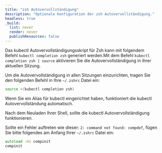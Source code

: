 ```yaml
---
title: "zsh Autovervollständigung"
description: "Optionale Konfiguration der zsh Autovervollständigung."
headless: true
_build:
  list: never
  render: never
  publishResources: false
---
```


Das kubectl Autovervollständigungsskript für Zsh kann mit folgendem Befehl `kubectl completion zsh` generiert werden.Mit dem Befehl `kubectl completion zsh | source` aktivieren Sie die Autovervollständigung in ihrer aktuellen Sitzung.

Um die Autovervollständigung in allen Sitzungen einzurichten, tragen Sie den folgenden Befehl in Ihre `~/.zshrc` Datei ein:

```zsh
source <(kubectl completion zsh)
```

Wenn Sie ein Alias für kubectl eingerichtet haben, funktioniert die kubectl Autovervollständung automatisch.

Nach dem Neuladen Ihrer Shell, sollte die kubectl Autovervollständigung funktionieren.

Sollte ein Fehler auftreten wie dieser: `2: command not found: compdef`, fügen Sie bitte folgendes am Anfang Ihrer `~/.zshrc` Datei ein:

```zsh
autoload -Uz compinit
compinit
```
